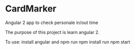 # CardMarker
Angular 2 app to check personale in/out time

The purpose of this project is learn angular 2.

To use: 
  install angular and npm
  run npm install
  run npm start
